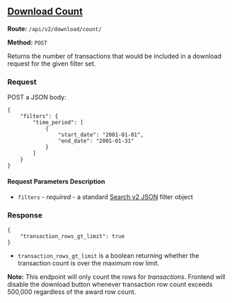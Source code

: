 ## [Download Count](#usaspending-api-documentation)

**Route:** `/api/v2/download/count/`

**Method:** `POST`

Returns the number of transactions that would be included in a download request for the given filter set.

### Request

POST a JSON body:

```
{
    "filters": {
        "time_period": [
            {
                "start_date": "2001-01-01",
                "end_date": "2001-01-31"
            }
        ]
    }
}
```

#### Request Parameters Description

* `filters` - *required* - a standard [Search v2 JSON](../search_filters.md) filter object

### Response

```
{
    "transaction_rows_gt_limit": true
}
```

* `transaction_rows_gt_limit` is a boolean returning whether the transaction count is over the maximum row limit.

**Note:** This endpoint will only count the rows for _transactions_. Frontend will disable the download button whenever transaction row count exceeds 500,000 regardless of the award row count.
